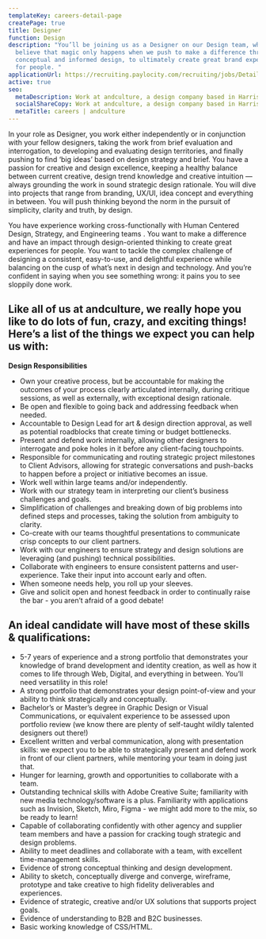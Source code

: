 ```yaml
---
templateKey: careers-detail-page
createPage: true
title: Designer
function: Design
description: "You’ll be joining us as a Designer on our Design team, where we
  believe that magic only happens when we push to make a difference through
  conceptual and informed design, to ultimately create great brand experiences
  for people. "
applicationUrl: https://recruiting.paylocity.com/recruiting/jobs/Details/499280/andculture-Inc/Designer
active: true
seo:
  metaDescription: Work at andculture, a design company based in Harrisburg, PA
  socialShareCopy: Work at andculture, a design company based in Harrisburg, PA
  metaTitle: careers | andculture
---
```

In your role as Designer, you work either independently or in conjunction with your fellow designers, taking the work from brief evaluation and interrogation, to developing and evaluating design territories, and finally  pushing to find ‘big ideas’ based on design strategy and brief. You have a passion for creative and design excellence, keeping a healthy balance between current creative, design trend knowledge and creative intuition — always grounding the work in sound strategic design rationale. You will dive into projects that range from branding, UX/UI, idea concept and everything in between. You will push thinking beyond the norm in the pursuit of simplicity, clarity and truth, by design. 

You have experience working cross-functionally with Human Centered Design, Strategy, and Engineering teams . You want to make a difference and have an impact through design-oriented thinking to create great experiences for people. You want to tackle the complex challenge of designing a consistent, easy-to-use, and delightful experience  while balancing on the cusp of what’s next in design and technology. And you’re confident in saying when you see something wrong: it pains you to see sloppily done work.

## Like all of us at andculture, we really hope you like to do lots of fun, crazy, and exciting things! Here’s a list of the things we expect you can help us with:

**Design Responsibilities**
* Own your creative process, but be accountable for making the outcomes of your process clearly articulated internally, during critique sessions, as well as externally, with exceptional design rationale.
* Be open and flexible to going back and addressing feedback when needed.
* Accountable to Design Lead for art & design direction approval, as well as potential roadblocks that create timing or budget bottlenecks.
* Present and defend work internally, allowing other designers to interrogate and poke holes in it before any client-facing touchpoints.
* Responsible for communicating and routing strategic project milestones to Client Advisors, allowing for strategic conversations and push-backs to happen before a project or initiative becomes an issue.
* Work well within large teams and/or independently. 
* Work with our strategy team in interpreting our client’s business challenges and goals.
* Simplification of challenges and breaking down of big problems into defined steps and processes, taking the solution from ambiguity to clarity.
* Co-create with our teams thoughtful presentations to communicate crisp concepts to our client partners.
* Work with our engineers to ensure strategy and design solutions are leveraging (and pushing) technical possibilities.
* Collaborate with engineers to ensure consistent patterns and user-experience. Take their input into account early and often.
* When someone needs help, you roll up your sleeves. 
* Give and solicit open and honest feedback in order to continually raise the bar  - you aren’t afraid of a good debate!

## An ideal candidate will have most of these skills & qualifications:

* 5-7 years of experience and a strong portfolio that demonstrates your knowledge of brand development and identity creation, as well as how it comes to life through Web, Digital, and everything in between. You’ll need versatility in this role!
* A strong portfolio that demonstrates your design point-of-view and your ability to think strategically and conceptually. 
* Bachelor’s or Master’s degree in Graphic Design or Visual Communications, or equivalent experience to be assessed upon portfolio review (we know there are plenty of self-taught wildly talented designers out there!)
* Excellent written and verbal communication, along with presentation skills: we expect you to be able to strategically present and defend work in front of our client partners, while mentoring your team in doing just that.
* Hunger for learning, growth and opportunities to collaborate with a team.
* Outstanding technical skills with Adobe Creative Suite; familiarity with new media technology/software is a plus. Familiarity with applications such as Invision, Sketch, Miro, Figma - we might add more to the mix, so be ready to learn!
* Capable of collaborating confidently with other agency and supplier team members and have a passion for cracking tough strategic and design problems.
* Ability to meet deadlines and collaborate with a team, with excellent time-management skills.
* Evidence of strong conceptual thinking and design development.
* Ability to sketch, conceptually diverge and converge, wireframe, prototype and take creative to high fidelity deliverables and experiences.
* Evidence of strategic, creative and/or UX solutions that supports project goals.
* Evidence of understanding to B2B and B2C businesses.
* Basic working knowledge of CSS/HTML.
